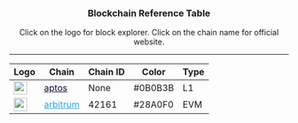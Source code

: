 <div style="text-align: center;">
    <h3> Blockchain Reference Table</h3>
    Click on the logo for block explorer.
    Click on the chain name for official website.
</div>
<hr>

| Logo | Chain | Chain ID | Color | Type |
|------|-------|----------|-------|------|
| <a href="https://explorer.aptoslabs.com"><img src="https://s2.coinmarketcap.com/static/img/coins/64x64/14803.png" alt="aptos" style="width: 24px; height: 24px;"></a> | <a href="https://aptoslabs.com" style="color:#0B0B3B">aptos</a> | None | #0B0B3B | L1 |
| <a href="https://arbiscan.io"><img src="https://s2.coinmarketcap.com/static/img/coins/64x64/11223.png" alt="arbitrum" style="width: 24px; height: 24px;"></a> | <a href="https://arbitrum.io" style="color:#28A0F0">arbitrum</a> | 42161 | #28A0F0 | EVM |
